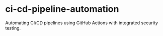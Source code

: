 # ci-cd-pipeline-automation
Automating CI/CD pipelines using GitHub Actions with integrated security testing.
